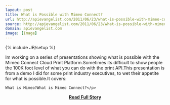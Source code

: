 ```yaml
---
layout: post
title: What is Possible with Mimeo Connect?
url: http://apievangelist.com/2011/06/23/what-is-possible-with-mimeo-connect/
source: http://apievangelist.com/2011/06/23/what-is-possible-with-mimeo-connect/
domain: apievangelist.com
image: [Image]
---
```

{% include JB/setup %}<p>Im working on a series of presentations showing what is possible with the Mimeo Connect Cloud Print Platform.Sometimes its difficult to show people the 100K foot level of what you can do with the print API.This presentation is from a demo I did for some print industry executives, to wet their appetite for what is possible.It covers:

	What is Mimeo?What is Mimeo Connect?</p>
<center><p><a href="http://apievangelist.com/2011/06/23/what-is-possible-with-mimeo-connect/" style='padding:25px; font-sze:18px; font-weight: bold;'>Read Full Story</a></p></center>
